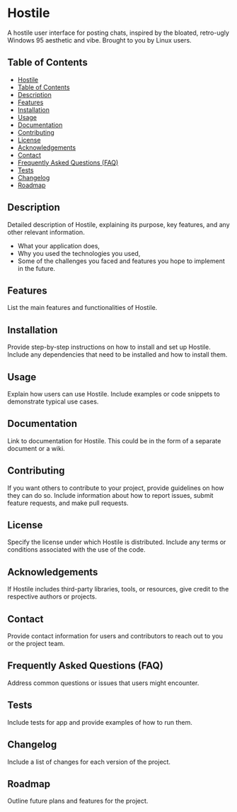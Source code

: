 # Hostile

A hostile user interface for posting chats, inspired by the bloated, retro-ugly Windows 95 aesthetic and vibe. Brought to you by Linux users.

## Table of Contents

- [Hostile](#hostile)
- [Table of Contents](#table-of-contents)
- [Description](#description)
- [Features](#features)
- [Installation](#installation)
- [Usage](#usage)
- [Documentation](#documentation)
- [Contributing](#contributing)
- [License](#license)
- [Acknowledgements](#acknowledgements)
- [Contact](#contact)
- [Frequently Asked Questions (FAQ)](#frequently-asked-questions-faq)
- [Tests](#tests)
- [Changelog](#changelog)
- [Roadmap](#roadmap)

## Description

Detailed description of Hostile, explaining its purpose, key features, and any other relevant information.
- What your application does,
- Why you used the technologies you used,
- Some of the challenges you faced and features you hope to implement in the future.

## Features

List the main features and functionalities of Hostile.

## Installation

Provide step-by-step instructions on how to install and set up Hostile. Include any dependencies that need to be installed and how to install them.

## Usage

Explain how users can use Hostile. Include examples or code snippets to demonstrate typical use cases.

## Documentation

Link to documentation for Hostile. This could be in the form of a separate document or a wiki.

## Contributing

If you want others to contribute to your project, provide guidelines on how they can do so. Include information about how to report issues, submit feature requests, and make pull requests.

## License

Specify the license under which Hostile is distributed. Include any terms or conditions associated with the use of the code.

## Acknowledgements

If Hostile includes third-party libraries, tools, or resources, give credit to the respective authors or projects.

## Contact

Provide contact information for users and contributors to reach out to you or the project team.

## Frequently Asked Questions (FAQ)

Address common questions or issues that users might encounter.

## Tests
Include tests for app and provide examples of how to run them.

## Changelog

Include a list of changes for each version of the project.

## Roadmap

Outline future plans and features for the project.